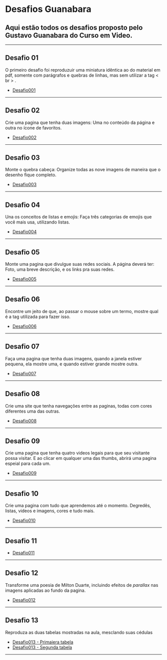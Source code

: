 # Desafios Guanabara
## Aqui estão todos os desafios proposto pelo Gustavo Guanabara do Curso em Video.
---
## Desafio 01
O primeiro desafio foi reproduzuir uma miniatura idêntica ao do material em pdf, somente com parágrafos e quebras de linhas, mas sem utilizar a tag < br > .
- [Desafio001](https://marcionogit.github.io/desafiosghanabara/desafio001)
---
## Desafio 02
Crie uma pagina que tenha duas imagens: Uma no conteúdo da página e outra no ícone de favoritos.
- [Desafio002](https://marcionogit.github.io/desafiosghanabara/desafio002)
---
## Desafio 03
Monte o quebra cabeça: Organize todas as nove imagens de maneira que o desenho fique completo.
- [Desafio003](https://marcionogit.github.io/desafiosghanabara/desafio003)
---
## Desafio 04
Una os conceitos de listas e emojis: Faça três categorias de emojis que você mais usa, utilizando listas.
- [Desafio004](https://marcionogit.github.io/desafiosghanabara/desafio004)
---
## Desafio 05
Monte uma pagina que divulgue suas redes sociais. A página deverá ter: Foto, uma breve descrição, e os links pra suas redes.
- [Desafio005](https://marcionogit.github.io/desafiosghanabara/desafio005)
---
## Desafio 06
Encontre um jeito de que, ao passar o mouse sobre um termo, mostre qual é a tag utilizada para fazer isso.
- [Desafio006](https://marcionogit.github.io/desafiosghanabara/desafio006)
---
## Desafio 07
Faça uma pagina que tenha duas imagens, quando a janela estiver pequena, ela mostre uma, e quando estiver grande mostre outra.
- [Desafio007](https://marcionogit.github.io/desafiosghanabara/desafio007)
---
## Desafio 08
Crie uma site que tenha navegações entre as paginas, todas com cores diferentes uma das outras.
- [Desafio008](https://marcionogit.github.io/desafiosghanabara/desafio008)
---
## Desafio 09
Crie uma pagina que tenha quatro videos legais para que seu visitante possa visitar. E ao clicar em qualquer uma das thumbs, abrirá uma pagina espeial para cada um.
- [Desafio009](https://marcionogit.github.io/desafiosghanabara/desafio009)
---
## Desafio 10
Crie uma pagina com tudo que aprendemos até o momento. Degredês, listas, videos e imagens, cores e tudo mais.
- [Desafio010](https://marcionogit.github.io/desafiosghanabara/refazendo-com-o-guana)
---
## Desafio 11
- [Desafio011](https://marcionogit.github.io/desafiosghanabara/desafio011)
---
## Desafio 12
Transforme uma poesia de Milton Duarte, incluindo efeitos de _parallax_ nas imagens aplicadas ao fundo da pagina.
- [Desafio012](https://marcionogit.github.io/desafiosghanabara/desafio012)
---
## Desafio 13
Reproduza as duas tabelas mostradas na aula, mesclando suas cédulas
- [Desafio013 - Primaiera tabela](https://marcionogit.github.io/desafiosghanabara/desafio013-part01)
- [Desafio013 - Segunda tabela](https://marcionogit.github.io/desafiosghanabara/desafio013-part02)
---
